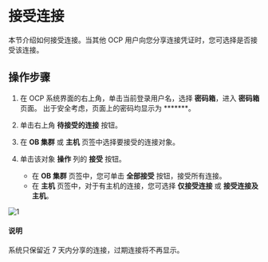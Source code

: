 # 接受连接

本节介绍如何接受连接。当其他 OCP 用户向您分享连接凭证时，您可选择是否接受该连接。

## 操作步骤

1. 在 OCP 系统界面的右上角，单击当前登录用户名，选择 **密码箱**，进入 **密码箱** 页面。
   出于安全考虑，页面上的密码均显示为 *******。

2. 单击右上角 **待接受的连接** 按钮。

3. 在 **OB 集群** 或 **主机** 页签中选择要接受的连接对象。

4. 单击该对象 **操作** 列的 **接受** 按钮。
   * 在 **OB 集群** 页签中，您可单击 **全部接受** 按钮，接受所有连接。
   * 在 **主机** 页签中，对于有主机的连接，您可选择 **仅接受连接** 或 **接受连接及主机**。

![1](https://intranetproxy.alipay.com/skylark/lark/0/2022/png/186662/1656414237500-0fa5f66a-f0d3-4c8c-b9c3-9544ee729ece.png)

  <main id="notice" type='explain'>
    <h4>说明</h4>
    <p>系统只保留近 7 天内分享的连接，过期连接将不再显示。</p>
  </main>
